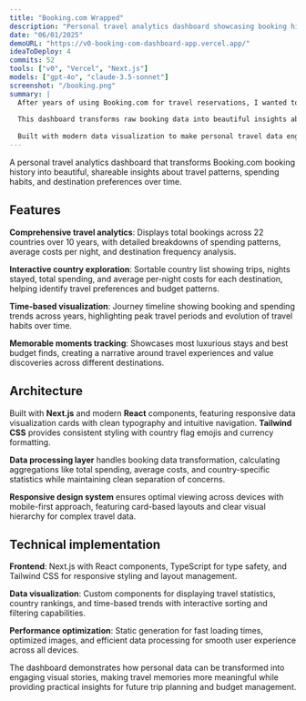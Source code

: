 ```yaml
---
title: "Booking.com Wrapped"
description: "Personal travel analytics dashboard showcasing booking history and travel patterns across countries and time."
date: "06/01/2025"
demoURL: "https://v0-booking-com-dashboard-app.vercel.app/"
ideaToDeploy: 4
commits: 52
tools: ["v0", "Vercel", "Next.js"]
models: ["gpt-4o", "claude-3.5-sonnet"]
screenshot: "/booking.png"
summary: |
  After years of using Booking.com for travel reservations, I wanted to visualize my travel patterns and spending habits.
  
  This dashboard transforms raw booking data into beautiful insights about destinations, spending trends, and travel memories.
  
  Built with modern data visualization to make personal travel data engaging and shareable.
---
```


A personal travel analytics dashboard that transforms Booking.com booking history into beautiful, shareable insights about travel patterns, spending habits, and destination preferences over time.

## Features

**Comprehensive travel analytics**: Displays total bookings across 22 countries over 10 years, with detailed breakdowns of spending patterns, average costs per night, and destination frequency analysis.

**Interactive country exploration**: Sortable country list showing trips, nights stayed, total spending, and average per-night costs for each destination, helping identify travel preferences and budget patterns.

**Time-based visualization**: Journey timeline showing booking and spending trends across years, highlighting peak travel periods and evolution of travel habits over time.

**Memorable moments tracking**: Showcases most luxurious stays and best budget finds, creating a narrative around travel experiences and value discoveries across different destinations.

## Architecture

Built with **Next.js** and modern **React** components, featuring responsive data visualization cards with clean typography and intuitive navigation. **Tailwind CSS** provides consistent styling with country flag emojis and currency formatting.

**Data processing layer** handles booking data transformation, calculating aggregations like total spending, average costs, and country-specific statistics while maintaining clean separation of concerns.

**Responsive design system** ensures optimal viewing across devices with mobile-first approach, featuring card-based layouts and clear visual hierarchy for complex travel data.

## Technical implementation

**Frontend**: Next.js with React components, TypeScript for type safety, and Tailwind CSS for responsive styling and layout management.

**Data visualization**: Custom components for displaying travel statistics, country rankings, and time-based trends with interactive sorting and filtering capabilities.

**Performance optimization**: Static generation for fast loading times, optimized images, and efficient data processing for smooth user experience across all devices.

The dashboard demonstrates how personal data can be transformed into engaging visual stories, making travel memories more meaningful while providing practical insights for future trip planning and budget management. 